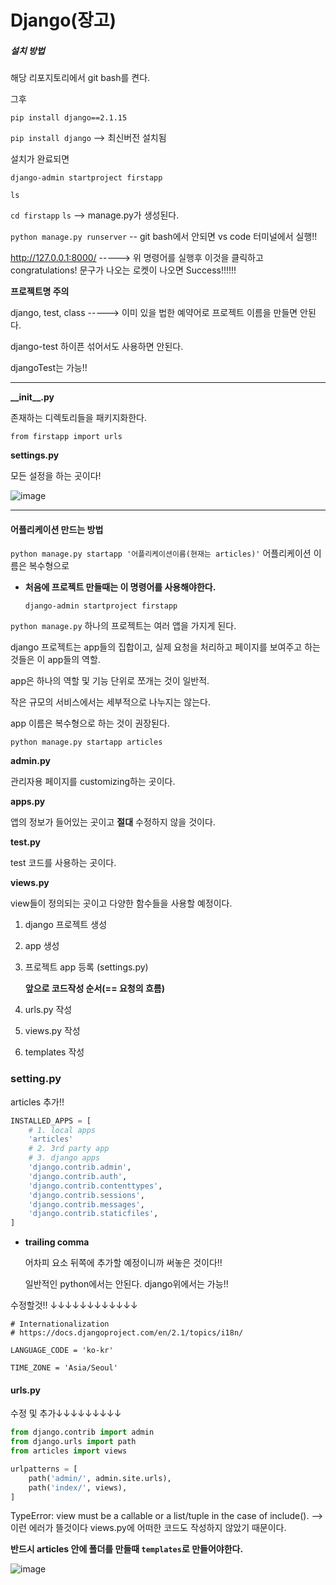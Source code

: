 # Django(장고)

##### 설치 방법

해당 리포지토리에서 git bash를 켠다.

그후 

`pip install django==2.1.15` 

`pip install django` --> 최신버전 설치됨

설치가 완료되면

`django-admin startproject firstapp`

`ls`

`cd firstapp`   `ls` --> manage.py가 생성된다.

 `python manage.py runserver` -- git bash에서 안되면 vs code 터미널에서 실행!!

http://127.0.0.1:8000/ -----> 위 명령어를 실행후 이것을 클릭하고 congratulations! 문구가 나오는 로켓이 나오면 Success!!!!!!



**프로젝트명 주의**

django, test, class -----> 이미 있을 법한 예약어로 프로젝트 이름을 만들면 안된다.

django-test 하이픈 섞어서도 사용하면 안된다.

djangoTest는 가능!!

-------

**\_\_init\_\_.py**

존재하는 디렉토리들을 패키지화한다.

```
from firstapp import urls
```

**settings.py**

모든 설정을 하는 곳이다!

![image](https://user-images.githubusercontent.com/55625864/84215891-b5680980-ab02-11ea-829c-32a648ad519d.png)

------



#### 어플리케이션 만드는 방법

`python manage.py startapp '어플리케이션이름(현재는 articles)'` 어플리케이션 이름은 복수형으로

- **처음에 프로젝트 만들때는 이 명령어를 사용해야한다.**

  `django-admin startproject firstapp` 

`python manage.py` 하나의 프로젝트는 여러 앱을 가지게 된다. 

django 프로젝트는 app들의 집합이고, 실제 요청을 처리하고 페이지를 보여주고 하는 것들은 이 app들의 역할.

app은 하나의 역할 및 기능 단위로 쪼개는 것이 일반적.

작은 규모의 서비스에서는 세부적으로 나누지는 않는다.

app 이름은 복수형으로 하는 것이 권장된다. 

`python manage.py startapp articles`

**admin.py**

관리자용 페이지를 customizing하는 곳이다.

**apps.py**

앱의 정보가 들어있는 곳이고 **절대** 수정하지 않을 것이다.

**test.py**

test 코드를 사용하는 곳이다.

**views.py**

view들이 정의되는 곳이고 다양한 함수들을 사용할 예정이다.



1. django 프로젝트 생성

2. app 생성

3. 프로젝트 app 등록 (settings.py)

   **앞으로 코드작성 순서(== 요청의 흐름)**

4. urls.py 작성

5. views.py 작성

6. templates 작성

### setting.py

articles 추가!! 

```python
INSTALLED_APPS = [
    # 1. local apps
    'articles'
    # 2. 3rd party app
    # 3. django apps
    'django.contrib.admin',
    'django.contrib.auth',
    'django.contrib.contenttypes',
    'django.contrib.sessions',
    'django.contrib.messages',
    'django.contrib.staticfiles',
]
```

- **trailing comma** 

  어차피 요소 뒤쪽에 추가할 예정이니까 써놓은 것이다!!

  일반적인 python에서는 안된다. django위에서는 가능!!

수정할것!! ↓↓↓↓↓↓↓↓↓↓↓↓

```
# Internationalization
# https://docs.djangoproject.com/en/2.1/topics/i18n/

LANGUAGE_CODE = 'ko-kr'

TIME_ZONE = 'Asia/Seoul'
```





#### urls.py

수정 및 추가↓↓↓↓↓↓↓↓↓

```python
from django.contrib import admin
from django.urls import path
from articles import views

urlpatterns = [
    path('admin/', admin.site.urls),
    path('index/', views),
]

```

TypeError: view must be a callable or a list/tuple in the case of include(). --> 이런 에러가 뜰것이다 views.py에 어떠한 코드도 작성하지 않았기 때문이다.



**반드시 articles 안에 폴더를 만들때 `templates`로 만들어야한다.**

![image](https://user-images.githubusercontent.com/55625864/84217408-0679fc80-ab07-11ea-80a6-1faabd047390.png)





